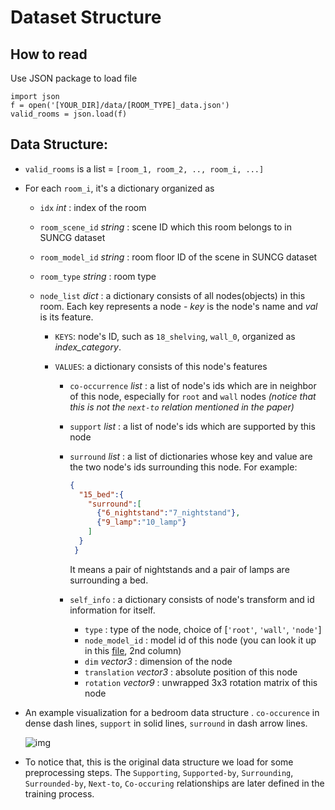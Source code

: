 # Dataset Structure

## How to read

Use JSON package to load file

```
import json
f = open('[YOUR_DIR]/data/[ROOM_TYPE]_data.json')
valid_rooms = json.load(f)
```

## Data Structure:

- `valid_rooms` is a list = `[room_1, room_2, .., room_i, ...]`

- For each `room_i`, it's a dictionary organized as

    - `idx` _int_ : index of the room
    - `room_scene_id` _string_ : scene ID which this room belongs to in SUNCG dataset
    - `room_model_id` _string_ : room floor ID of the scene in SUNCG dataset
    - `room_type` _string_ : room type
    - `node_list` _dict_ : a dictionary consists of all nodes(objects) in this room. 
                            Each key represents a node - _key_ is the node's name and _val_ is its feature.
    
        - `KEYS`: node's ID, such as `18_shelving`, `wall_0`, organized as _index_category_.
        - `VALUES`: a dictionary consists of this node's features
        
            - `co-occurrence` _list_ : a list of node's ids which are in neighbor of this node, especially for `root` and `wall` nodes 
            _(notice that this is not the `next-to` relation mentioned in the paper)_
            - `support` _list_ : a list of node's ids which are supported by this node
            - `surround` _list_ : a list of dictionaries whose key and value are the two node's ids surrounding this node. 
                For example: 
                ```json
                {
                  "15_bed":{
                    "surround":[
                      {"6_nightstand":"7_nightstand"}, 
                      {"9_lamp":"10_lamp"}
                    ]
                  }
                 }
                ```
                It means a pair of nightstands and a pair of lamps are surrounding a bed.
            - `self_info` : a dictionary consists of node's transform and id information for itself.
            
                - `type` : type of the node, choice of [`'root'`, `'wall'`, `'node'`]
                - `node_model_id` : model id of this node (you can look it up in this [file](preprocess/SUNCG_id2type.csv), 2nd column)
                - `dim` _vector3_ : dimension of the node
                - `translation` _vector3_ : absolute position of this node
                - `rotation` _vector9_ : unwrapped 3x3 rotation matrix of this node  

- An example visualization for a bedroom data structure . `co-occurence` in dense dash lines, `support` in solid lines, `surround` in dash arrow lines.

    ![img](../docs/data_structure_example.png)
    
- To notice that, this is the original data structure we load for some preprocessing steps. 
The `Supporting`, `Supported-by`, `Surrounding`, `Surrounded-by`, `Next-to`, `Co-occuring` relationships are later defined in the training process.